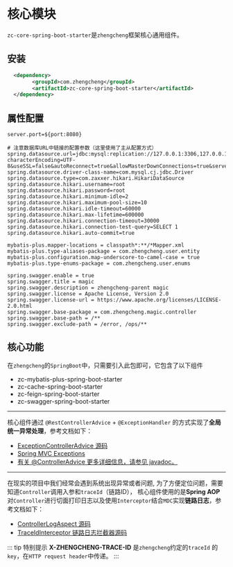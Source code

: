# 核心模块

`zc-core-spring-boot-starter`是`zhengcheng`框架核心通用组件。

## 安装

```xml
  <dependency>
        <groupId>com.zhengcheng</groupId>
        <artifactId>zc-core-spring-boot-starter</artifactId>
  </dependency>
```

## 属性配置
```properties
server.port=${port:8080}

# 注意数据库URL中链接的配置参数（这里使用了主从配置方式） 
spring.datasource.url=jdbc:mysql:replication://127.0.0.1:3306,127.0.0.1:3306/magic?characterEncoding=UTF-8&useSSL=false&autoReconnect=true&allowMasterDownConnections=true&serverTimezone=GMT%2B8&zeroDateTimeBehavior=convertToNull&allowMultiQueries=true
spring.datasource.driver-class-name=com.mysql.cj.jdbc.Driver
spring.datasource.type=com.zaxxer.hikari.HikariDataSource
spring.datasource.hikari.username=root
spring.datasource.hikari.password=root
spring.datasource.hikari.minimum-idle=2
spring.datasource.hikari.maximum-pool-size=10
spring.datasource.hikari.idle-timeout=60000
spring.datasource.hikari.max-lifetime=600000
spring.datasource.hikari.connection-timeout=30000
spring.datasource.hikari.connection-test-query=SELECT 1
spring.datasource.hikari.auto-commit=true

mybatis-plus.mapper-locations = classpath*:**/*Mapper.xml
mybatis-plus.type-aliases-package = com.zhengcheng.user.entity
mybatis-plus.configuration.map-underscore-to-camel-case = true
mybatis-plus.type-enums-package = com.zhengcheng.user.enums

spring.swagger.enable = true
spring.swagger.title = magic
spring.swagger.description = zhengcheng-parent magic
spring.swagger.license = Apache License, Version 2.0
spring.swagger.license-url = https://www.apache.org/licenses/LICENSE-2.0.html
spring.swagger.base-package = com.zhengcheng.magic.controller
spring.swagger.base-path = /**
spring.swagger.exclude-path = /error, /ops/**
```

## 核心功能

在`zhengcheng`的`SpringBoot`中，只需要引入此包即可，它包含了以下组件
- zc-mybatis-plus-spring-boot-starter
- zc-cache-spring-boot-starter
- zc-feign-spring-boot-starter
- zc-swagger-spring-boot-starter

---

核心组件通过 `@RestControllerAdvice` + `@ExceptionHandler` 的方式实现了**全局统一异常处理**，参考文档如下：
- [ExceptionControllerAdvice 源码](https://gitee.com/zhangquansheng/zhengcheng-parent/blob/master/zc-web-core-spring-boot-starter/src/main/java/com/zhengcheng/core/web/advice/ExceptionControllerAdvice.java)
- [Spring MVC Exceptions](https://docs.spring.io/spring-framework/docs/current/spring-framework-reference/web.html#mvc-ann-exceptionhandler)
- [有关 @ControllerAdvice  更多详细信息，请参见 javadoc。](https://docs.spring.io/spring-framework/docs/5.2.8.RELEASE/javadoc-api/org/springframework/web/bind/annotation/ControllerAdvice.html)

---

在现实的项目中我们经常会遇到系统出现异常或者问题, 为了方便定位问题，需要知道`Controller`调用入参和`traceId`（链路ID），
核心组件使用的是**Spring AOP**对`Controller`进行切面打印日志以及使用`Interceptor`结合`MDC`实现**链路日志**，参考文档如下：
- [ControllerLogAspect 源码](https://gitee.com/zhangquansheng/zhengcheng-parent/blob/master/zc-web-core-spring-boot-starter/src/main/java/com/zhengcheng/core/web/aspect/ControllerLogAspect.java)
- [TraceIdInterceptor 链路日志拦截器源码](https://gitee.com/zhangquansheng/zhengcheng-parent/blob/master/zc-web-core-spring-boot-starter/src/main/java/com/zhengcheng/core/web/interceptor/TraceIdInterceptor.java)

::: tip 特别提示
**X-ZHENGCHENG-TRACE-ID** 是`zhengcheng`约定的`traceId` 的`key`，在`HTTP request header`中传递。
:::

